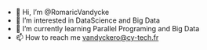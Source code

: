 - 👋 Hi, I’m @RomaricVandycke
- 👀 I’m interested in DataScience and Big Data
- 🌱 I’m currently learning Parallel Programing and Big Data
- 📫 How to reach me vandyckero@cy-tech.fr

